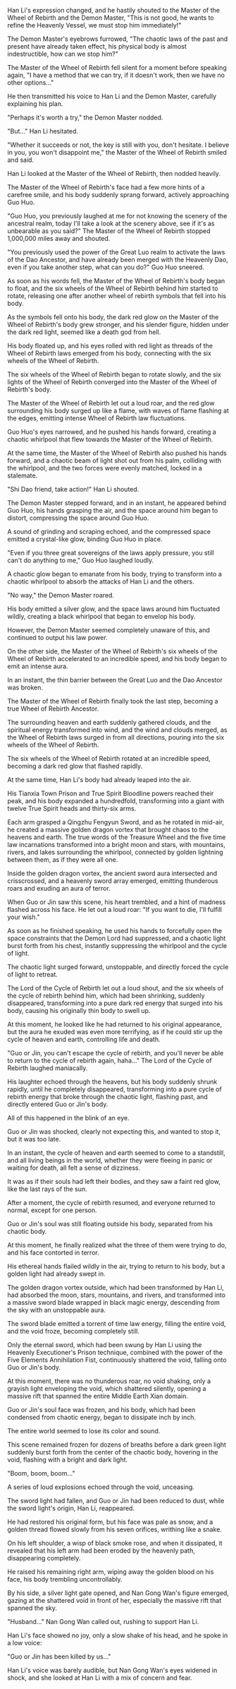 Han Li's expression changed, and he hastily shouted to the Master of the Wheel of Rebirth and the Demon Master, "This is not good, he wants to refine the Heavenly Vessel, we must stop him immediately!"

The Demon Master's eyebrows furrowed, "The chaotic laws of the past and present have already taken effect, his physical body is almost indestructible, how can we stop him?"

The Master of the Wheel of Rebirth fell silent for a moment before speaking again, "I have a method that we can try, if it doesn't work, then we have no other options..."

He then transmitted his voice to Han Li and the Demon Master, carefully explaining his plan.

"Perhaps it's worth a try," the Demon Master nodded.

"But..." Han Li hesitated.

"Whether it succeeds or not, the key is still with you, don't hesitate. I believe in you, you won't disappoint me," the Master of the Wheel of Rebirth smiled and said.

Han Li looked at the Master of the Wheel of Rebirth, then nodded heavily.

The Master of the Wheel of Rebirth's face had a few more hints of a carefree smile, and his body suddenly sprang forward, actively approaching Guo Huo.

"Guo Huo, you previously laughed at me for not knowing the scenery of the ancestral realm, today I'll take a look at the scenery above, see if it's as unbearable as you said?" The Master of the Wheel of Rebirth stopped 1,000,000 miles away and shouted.

"You previously used the power of the Great Luo realm to activate the laws of the Dao Ancestor, and have already been merged with the Heavenly Dao, even if you take another step, what can you do?" Guo Huo sneered.

As soon as his words fell, the Master of the Wheel of Rebirth's body began to float, and the six wheels of the Wheel of Rebirth behind him started to rotate, releasing one after another wheel of rebirth symbols that fell into his body.

As the symbols fell onto his body, the dark red glow on the Master of the Wheel of Rebirth's body grew stronger, and his slender figure, hidden under the dark red light, seemed like a death god from hell.

His body floated up, and his eyes rolled with red light as threads of the Wheel of Rebirth laws emerged from his body, connecting with the six wheels of the Wheel of Rebirth.

The six wheels of the Wheel of Rebirth began to rotate slowly, and the six lights of the Wheel of Rebirth converged into the Master of the Wheel of Rebirth's body.

The Master of the Wheel of Rebirth let out a loud roar, and the red glow surrounding his body surged up like a flame, with waves of flame flashing at the edges, emitting intense Wheel of Rebirth law fluctuations.

Guo Huo's eyes narrowed, and he pushed his hands forward, creating a chaotic whirlpool that flew towards the Master of the Wheel of Rebirth.

At the same time, the Master of the Wheel of Rebirth also pushed his hands forward, and a chaotic beam of light shot out from his palm, colliding with the whirlpool, and the two forces were evenly matched, locked in a stalemate.

"Shi Dao friend, take action!" Han Li shouted.

The Demon Master stepped forward, and in an instant, he appeared behind Guo Huo, his hands grasping the air, and the space around him began to distort, compressing the space around Guo Huo.

A sound of grinding and scraping echoed, and the compressed space emitted a crystal-like glow, binding Guo Huo in place.

"Even if you three great sovereigns of the laws apply pressure, you still can't do anything to me," Guo Huo laughed loudly.

A chaotic glow began to emanate from his body, trying to transform into a chaotic whirlpool to absorb the attacks of Han Li and the others.

"No way," the Demon Master roared.

His body emitted a silver glow, and the space laws around him fluctuated wildly, creating a black whirlpool that began to envelop his body.

However, the Demon Master seemed completely unaware of this, and continued to output his law power.

On the other side, the Master of the Wheel of Rebirth's six wheels of the Wheel of Rebirth accelerated to an incredible speed, and his body began to emit an intense aura.

In an instant, the thin barrier between the Great Luo and the Dao Ancestor was broken.

The Master of the Wheel of Rebirth finally took the last step, becoming a true Wheel of Rebirth Ancestor.

The surrounding heaven and earth suddenly gathered clouds, and the spiritual energy transformed into wind, and the wind and clouds merged, as the Wheel of Rebirth laws surged in from all directions, pouring into the six wheels of the Wheel of Rebirth.

The six wheels of the Wheel of Rebirth rotated at an incredible speed, becoming a dark red glow that flashed rapidly.

At the same time, Han Li's body had already leaped into the air.

His Tianxia Town Prison and True Spirit Bloodline powers reached their peak, and his body expanded a hundredfold, transforming into a giant with twelve True Spirit heads and thirty-six arms.

Each arm grasped a Qingzhu Fengyun Sword, and as he rotated in mid-air, he created a massive golden dragon vortex that brought chaos to the heavens and earth.
The true words of the Treasure Wheel and the five time law incarnations transformed into a bright moon and stars, with mountains, rivers, and lakes surrounding the whirlpool, connected by golden lightning between them, as if they were all one.

Inside the golden dragon vortex, the ancient sword aura intersected and crisscrossed, and a heavenly sword array emerged, emitting thunderous roars and exuding an aura of terror.

When Guo or Jin saw this scene, his heart trembled, and a hint of madness flashed across his face. He let out a loud roar: "If you want to die, I'll fulfill your wish."

As soon as he finished speaking, he used his hands to forcefully open the space constraints that the Demon Lord had suppressed, and a chaotic light burst forth from his chest, instantly suppressing the whirlpool and the cycle of light.

The chaotic light surged forward, unstoppable, and directly forced the cycle of light to retreat.

The Lord of the Cycle of Rebirth let out a loud shout, and the six wheels of the cycle of rebirth behind him, which had been shrinking, suddenly disappeared, transforming into a pure dark red energy that surged into his body, causing his originally thin body to swell up.

At this moment, he looked like he had returned to his original appearance, but the aura he exuded was even more terrifying, as if he could stir up the cycle of heaven and earth, controlling life and death.

"Guo or Jin, you can't escape the cycle of rebirth, and you'll never be able to return to the cycle of rebirth again, haha..." The Lord of the Cycle of Rebirth laughed maniacally.

His laughter echoed through the heavens, but his body suddenly shrunk rapidly, until he completely disappeared, transforming into a pure cycle of rebirth energy that broke through the chaotic light, flashing past, and directly entered Guo or Jin's body.

All of this happened in the blink of an eye.

Guo or Jin was shocked, clearly not expecting this, and wanted to stop it, but it was too late.

In an instant, the cycle of heaven and earth seemed to come to a standstill, and all living beings in the world, whether they were fleeing in panic or waiting for death, all felt a sense of dizziness.

It was as if their souls had left their bodies, and they saw a faint red glow, like the last rays of the sun.

After a moment, the cycle of rebirth resumed, and everyone returned to normal, except for one person.

Guo or Jin's soul was still floating outside his body, separated from his chaotic body.

At this moment, he finally realized what the three of them were trying to do, and his face contorted in terror.

His ethereal hands flailed wildly in the air, trying to return to his body, but a golden light had already swept in.

The golden dragon vortex outside, which had been transformed by Han Li, had absorbed the moon, stars, mountains, and rivers, and transformed into a massive sword blade wrapped in black magic energy, descending from the sky with an unstoppable aura.

The sword blade emitted a torrent of time law energy, filling the entire void, and the void froze, becoming completely still.

Only the eternal sword, which had been swung by Han Li using the Heavenly Executioner's Prison technique, combined with the power of the Five Elements Annihilation Fist, continuously shattered the void, falling onto Guo or Jin's body.

At this moment, there was no thunderous roar, no void shaking, only a grayish light enveloping the void, which shattered silently, opening a massive rift that spanned the entire Middle Earth Xian domain.

Guo or Jin's soul face was frozen, and his body, which had been condensed from chaotic energy, began to dissipate inch by inch.

The entire world seemed to lose its color and sound.

This scene remained frozen for dozens of breaths before a dark green light suddenly burst forth from the center of the chaotic body, hovering in the void, flashing with a bright and dark light.

"Boom, boom, boom..."

A series of loud explosions echoed through the void, unceasing.

The sword light had fallen, and Guo or Jin had been reduced to dust, while the sword light's origin, Han Li, reappeared.

He had restored his original form, but his face was pale as snow, and a golden thread flowed slowly from his seven orifices, writhing like a snake.

On his left shoulder, a wisp of black smoke rose, and when it dissipated, it revealed that his left arm had been eroded by the heavenly path, disappearing completely.

He raised his remaining right arm, wiping away the golden blood on his face, his body trembling uncontrollably.

By his side, a silver light gate opened, and Nan Gong Wan's figure emerged, gazing at the shattered void in front of her, especially the massive rift that spanned the sky.

"Husband..." Nan Gong Wan called out, rushing to support Han Li.

Han Li's face showed no joy, only a slow shake of his head, and he spoke in a low voice:

"Guo or Jin has been killed by us..."

Han Li's voice was barely audible, but Nan Gong Wan's eyes widened in shock, and she looked at Han Li with a mix of concern and fear.